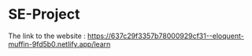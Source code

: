 # SE-Project

The link to the website : https://637c29f3357b78000929cf31--eloquent-muffin-9fd5b0.netlify.app/learn
